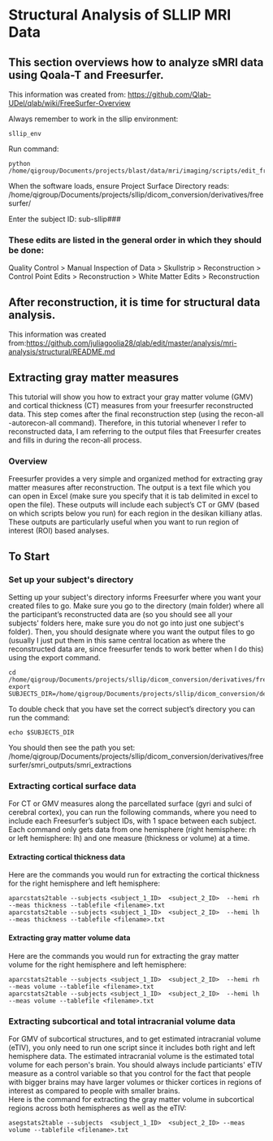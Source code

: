 # Structural Analysis of SLLIP MRI Data
## This section overviews how to analyze sMRI data using Qoala-T and Freesurfer. 
This information was created from: https://github.com/Qlab-UDel/qlab/wiki/FreeSurfer-Overview

Always remember to work in the sllip environment:
```
sllip_env
```

Run command:
```
python /home/qigroup/Documents/projects/blast/data/mri/imaging/scripts/edit_freesurfer_surface.py
```
When the software loads, ensure Project Surface Directory reads:\
/home/qigroup/Documents/projects/sllip/dicom_conversion/derivatives/freesurfer/

Enter the subject ID: sub-sllip###

### These edits are listed in the general order in which they should be done:
Quality Control > Manual Inspection of Data > Skullstrip > Reconstruction > Control Point Edits > Reconstruction > White Matter Edits > Reconstruction

## After reconstruction, it is time for structural data analysis.
This information was created from:https://github.com/juliagoolia28/qlab/edit/master/analysis/mri-analysis/structural/README.md

## **Extracting gray matter measures**
This tutorial will show you how to extract your gray matter volume (GMV) and cortical thickness (CT) measures from your freesurfer reconstructed data.  This step comes after the final reconstruction step (using the recon-all -autorecon-all command). Therefore, in this tutorial whenever I refer to reconstructed data, I am referring to the output files that Freesurfer creates and fills in during the recon-all process.

### **Overview**
Freesurfer provides a very simple and organized method for extracting gray matter measures after reconstruction.  The output is a text file which you can open in Excel (make sure you specify that it is tab delimited in excel to open the file).  These outputs will include each subject’s CT or GMV (based on which scripts below you run) for each region in the desikan killiany atlas. These outputs are particularly useful when you want to run region of interest (ROI) based analyses.

## **To Start**
### **Set up your subject's directory**
Setting up your subject's directory informs Freesurfer where you want your created files to go.  Make sure you go to the directory (main folder) where all the participant’s reconstructed data are (so you should see all your subjects' folders here, make sure you do not go into just one subject's folder). Then, you should designate where you want the output files to go (usually I just put them in this same central location as where the reconstructed data are, since freesurfer tends to work better when I do this) using the export command.
````
cd /home/qigroup/Documents/projects/sllip/dicom_conversion/derivatives/freesurfer
export SUBJECTS_DIR=/home/qigroup/Documents/projects/sllip/dicom_conversion/derivatives/freesurfer/smri_outputs/smri_extractions
````
To double check that you have set the correct subject’s directory you can run the command:
````
echo $SUBJECTS_DIR
````
You should then see the path you set: /home/qigroup/Documents/projects/sllip/dicom_conversion/derivatives/freesurfer/smri_outputs/smri_extractions

### **Extracting cortical surface data**
For CT or GMV measures along the parcellated surface (gyri and sulci of cerebral cortex), you can run the following commands, where you need to include each Freesurfer’s subject IDs, with 1 space between each subject. Each command only gets data from one hemisphere (right hemisphere: rh or left hemisphere: lh) and one measure (thickness or volume) at a time.
#### **Extracting cortical thickness data**
Here are the commands you would run for extracting the cortical thickness for the right hemisphere and left hemisphere:
````
aparcstats2table --subjects <subject_1_ID>  <subject_2_ID>  --hemi rh --meas thickness --tablefile <filename>.txt
aparcstats2table --subjects <subject_1_ID>  <subject_2_ID>  --hemi lh --meas thickness --tablefile <filename>.txt
````
#### **Extracting gray matter volume data**
Here are the commands you would run for extracting the gray matter volume for the right hemisphere and left hemisphere:
````
aparcstats2table --subjects <subject_1_ID>  <subject_2_ID>  --hemi rh --meas volume --tablefile <filename>.txt
aparcstats2table --subjects <subject_1_ID>  <subject_2_ID>  --hemi lh --meas volume --tablefile <filename>.txt
````
### **Extracting subcortical and total intracranial volume data**
For GMV of subcortical structures, and to get estimated intracranial volume (eTIV), you only need to run one script since it includes both right and left hemisphere data.  The estimated intracranial volume is the estimated total volume for each person's brain.  You should always include particiants' eTIV measure as a control variable so that you control for the fact that people with bigger brains may have larger volumes or thicker cortices in regions of interest as compared to people with smaller brains.  
Here is the command for extracting the gray matter volume in subcortical regions across both hemispheres as well as the eTIV:
````
asegstats2table --subjects  <subject_1_ID>  <subject_2_ID> --meas volume --tablefile <filename>.txt
````

